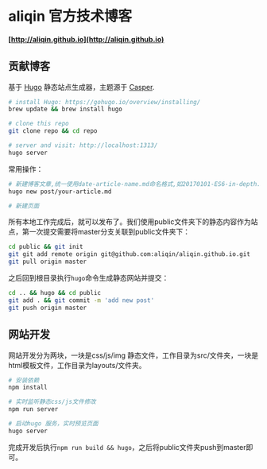 # aliqin 官方技术博客
#### [http://aliqin.github.io](http://aliqin.github.io)

## 贡献博客
基于 [Hugo](https://gohugo.io/) 静态站点生成器，主题源于 [Casper](http://themes.gohugo.io/casper/).
```bash
# install Hugo: https://gohugo.io/overview/installing/
brew update && brew install hugo

# clone this repo
git clone repo && cd repo

# server and visit: http://localhost:1313/
hugo server
```
常用操作：
```bash
# 新建博客文章,统一使用date-article-name.md命名格式,如20170101-ES6-in-depth.md
hugo new post/your-article.md

# 新建页面
```
所有本地工作完成后，就可以发布了。我们使用public文件夹下的静态内容作为站点，第一次提交需要将master分支关联到public文件夹下：
```bash
cd public && git init
git git add remote origin git@github.com:aliqin/aliqin.github.io.git
git pull origin master
```
之后回到根目录执行`hugo`命令生成静态网站并提交：
```bash
cd .. && hugo && cd public
git add . && git commit -m 'add new post'
git push origin master
```

## 网站开发
网站开发分为两块，一块是css/js/img 静态文件，工作目录为src/文件夹，一块是html模板文件，工作目录为layouts/文件夹。

```bash
# 安装依赖
npm install

# 实时监听静态css/js文件修改
npm run server

# 启动hugo 服务，实时预览页面
hugo server
```
完成开发后执行`npm run build && hugo`，之后将public文件夹push到master即可。


